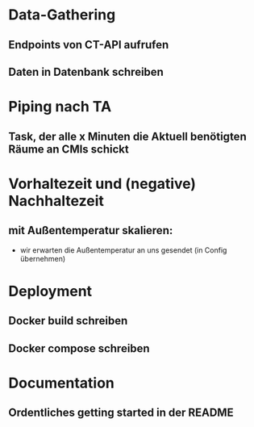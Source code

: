 # Data-Gathering
## Endpoints von CT-API aufrufen
## Daten in Datenbank schreiben

# Piping nach TA
## Task, der alle x Minuten die Aktuell benötigten Räume an CMIs schickt

# Vorhaltezeit und (negative) Nachhaltezeit
## mit Außentemperatur skalieren:
- wir erwarten die Außentemperatur an uns gesendet (in Config übernehmen)

# Deployment
## Docker build schreiben
## Docker compose schreiben

# Documentation
## Ordentliches getting started in der README

